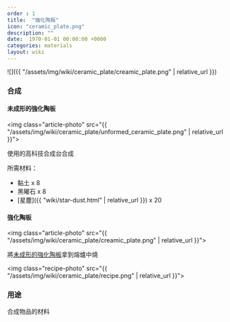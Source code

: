 ```yaml
---
order : 1
title:  "強化陶板"
icon: "ceramic_plate.png"
description: ""
date:  1970-01-01 00:00:00 +0000
categories: materials
layout: wiki
---
```


![]({{ "/assets/img/wiki/ceramic_plate/creamic_plate.png" | relative_url }})

### 合成

#### 未成形的強化陶板

<img class="article-photo" src="{{ "/assets/img/wiki/ceramic_plate/unformed_ceramic_plate.png" | relative_url }}">

使用的高科技合成台合成

所需材料：

- 黏土 x 8  
- 黑曜石 x 8  
- [星塵]({{ "wiki/star-dust.html" | relative_url }}) x 20  

#### 強化陶板

<img class="article-photo" src="{{ "/assets/img/wiki/ceramic_plate/creamic_plate.png" | relative_url }}">

將[未成形的強化陶板](#未成形的強化陶板)拿到熔爐中燒

<img class="recipe-photo" src="{{ "/assets/img/wiki/ceramic_plate/recipe.png" | relative_url }}">

### 用途

合成物品的材料
